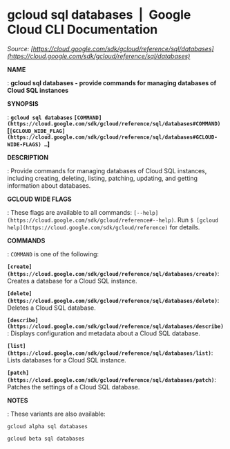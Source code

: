 # gcloud sql databases  |  Google Cloud CLI Documentation

*Source: [https://cloud.google.com/sdk/gcloud/reference/sql/databases](https://cloud.google.com/sdk/gcloud/reference/sql/databases)*

**NAME**

: **gcloud sql databases - provide commands for managing databases of Cloud SQL instances**

**SYNOPSIS**

: **`gcloud sql databases` `[COMMAND](https://cloud.google.com/sdk/gcloud/reference/sql/databases#COMMAND)` [`[GCLOUD_WIDE_FLAG](https://cloud.google.com/sdk/gcloud/reference/sql/databases#GCLOUD-WIDE-FLAGS) …`]**

**DESCRIPTION**

: Provide commands for managing databases of Cloud SQL instances, including
creating, deleting, listing, patching, updating, and getting information about
databases.

**GCLOUD WIDE FLAGS**

: These flags are available to all commands: `[--help](https://cloud.google.com/sdk/gcloud/reference#--help)`.
Run `$ [gcloud help](https://cloud.google.com/sdk/gcloud/reference)` for details.

**COMMANDS**

: ``COMMAND`` is one of the following:

**`[create](https://cloud.google.com/sdk/gcloud/reference/sql/databases/create)`**:
Creates a database for a Cloud SQL instance.

**`[delete](https://cloud.google.com/sdk/gcloud/reference/sql/databases/delete)`**:
Deletes a Cloud SQL database.

**`[describe](https://cloud.google.com/sdk/gcloud/reference/sql/databases/describe)`**:
Displays configuration and metadata about a Cloud SQL database.

**`[list](https://cloud.google.com/sdk/gcloud/reference/sql/databases/list)`**:
Lists databases for a Cloud SQL instance.

**`[patch](https://cloud.google.com/sdk/gcloud/reference/sql/databases/patch)`**:
Patches the settings of a Cloud SQL database.

**NOTES**

: These variants are also available:

```
gcloud alpha sql databases
```

```
gcloud beta sql databases
```